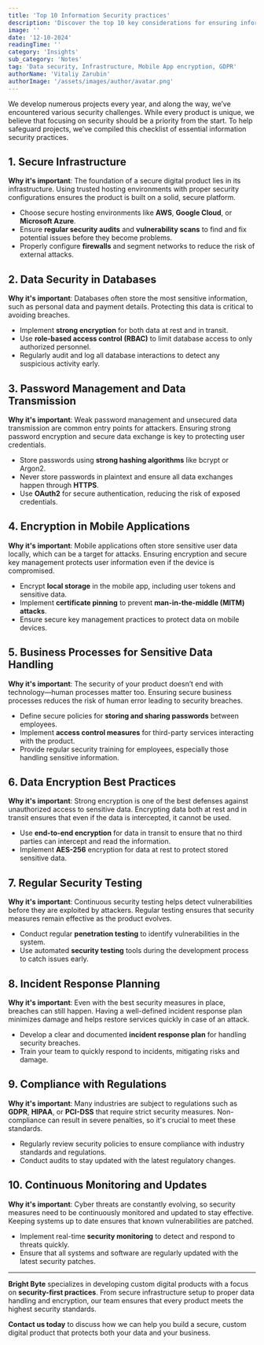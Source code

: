 ```yaml
---
title: 'Top 10 Information Security practices'
description: 'Discover the top 10 key considerations for ensuring information security in custom digital product development. Learn about secure infrastructure, data encryption, and more'
image: ''
date: '12-10-2024'
readingTime: ''
category: 'Insights'
sub_category: 'Notes'
tag: 'Data security, Infrastructure, Mobile App encryption, GDPR'
authorName: 'Vitaliy Zarubin'
authorImage: '/assets/images/author/avatar.png'
---
```


We develop numerous projects every year, and along the way, we’ve encountered various security challenges. While every product is unique, we believe that focusing on security should be a priority from the start. To help safeguard projects, we’ve compiled this checklist of essential information security practices.

## 1. Secure Infrastructure

**Why it's important**: The foundation of a secure digital product lies in its infrastructure. Using trusted hosting environments with proper security configurations ensures the product is built on a solid, secure platform.

- Choose secure hosting environments like **AWS**, **Google Cloud**, or **Microsoft Azure**.
- Ensure **regular security audits** and **vulnerability scans** to find and fix potential issues before they become problems.
- Properly configure **firewalls** and segment networks to reduce the risk of external attacks.

## 2. Data Security in Databases

**Why it's important**: Databases often store the most sensitive information, such as personal data and payment details. Protecting this data is critical to avoiding breaches.

- Implement **strong encryption** for both data at rest and in transit.
- Use **role-based access control (RBAC)** to limit database access to only authorized personnel.
- Regularly audit and log all database interactions to detect any suspicious activity early.

## 3. Password Management and Data Transmission

**Why it's important**: Weak password management and unsecured data transmission are common entry points for attackers. Ensuring strong password encryption and secure data exchange is key to protecting user credentials.

- Store passwords using **strong hashing algorithms** like bcrypt or Argon2.
- Never store passwords in plaintext and ensure all data exchanges happen through **HTTPS**.
- Use **OAuth2** for secure authentication, reducing the risk of exposed credentials.

## 4. Encryption in Mobile Applications

**Why it's important**: Mobile applications often store sensitive user data locally, which can be a target for attacks. Ensuring encryption and secure key management protects user information even if the device is compromised.

- Encrypt **local storage** in the mobile app, including user tokens and sensitive data.
- Implement **certificate pinning** to prevent **man-in-the-middle (MITM) attacks**.
- Ensure secure key management practices to protect data on mobile devices.

## 5. Business Processes for Sensitive Data Handling

**Why it's important**: The security of your product doesn’t end with technology—human processes matter too. Ensuring secure business processes reduces the risk of human error leading to security breaches.

- Define secure policies for **storing and sharing passwords** between employees.
- Implement **access control measures** for third-party services interacting with the product.
- Provide regular security training for employees, especially those handling sensitive information.

## 6. Data Encryption Best Practices

**Why it's important**: Strong encryption is one of the best defenses against unauthorized access to sensitive data. Encrypting data both at rest and in transit ensures that even if the data is intercepted, it cannot be used.

- Use **end-to-end encryption** for data in transit to ensure that no third parties can intercept and read the information.
- Implement **AES-256** encryption for data at rest to protect stored sensitive data.

## 7. Regular Security Testing

**Why it's important**: Continuous security testing helps detect vulnerabilities before they are exploited by attackers. Regular testing ensures that security measures remain effective as the product evolves.

- Conduct regular **penetration testing** to identify vulnerabilities in the system.
- Use automated **security testing** tools during the development process to catch issues early.

## 8. Incident Response Planning

**Why it's important**: Even with the best security measures in place, breaches can still happen. Having a well-defined incident response plan minimizes damage and helps restore services quickly in case of an attack.

- Develop a clear and documented **incident response plan** for handling security breaches.
- Train your team to quickly respond to incidents, mitigating risks and damage.

## 9. Compliance with Regulations

**Why it's important**: Many industries are subject to regulations such as **GDPR**, **HIPAA**, or **PCI-DSS** that require strict security measures. Non-compliance can result in severe penalties, so it's crucial to meet these standards.

- Regularly review security policies to ensure compliance with industry standards and regulations.
- Conduct audits to stay updated with the latest regulatory changes.

## 10. Continuous Monitoring and Updates

**Why it's important**: Cyber threats are constantly evolving, so security measures need to be continuously monitored and updated to stay effective. Keeping systems up to date ensures that known vulnerabilities are patched.

- Implement real-time **security monitoring** to detect and respond to threats quickly.
- Ensure that all systems and software are regularly updated with the latest security patches.

---

**Bright Byte** specializes in developing custom digital products with a focus on **security-first practices**. From secure infrastructure setup to proper data handling and encryption, our team ensures that every product meets the highest security standards.

**Contact us today** to discuss how we can help you build a secure, custom digital product that protects both your data and your business.
